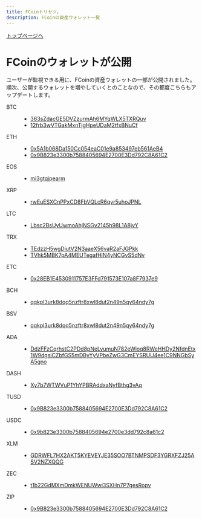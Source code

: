 ```yaml
---
title: FCoinトリセツ。
description: FCoinの資産ウォレット一覧
---
```


[トップページへ](./)

# FCoinのウォレットが公開

ユーザーが監視できる用に、FCoinの資産ウォレットの一部が公開されました。  
順次、公開するウォレットを増やしていくとのことなので、その都度こちらもアップデートします。

<dl>
    <dt>
        BTC
    </dt>
    <dd>
        <ul>
            <li>
                <a href="https://www.blockchain.com/btc/address/363sZdacGE5DVZzurmAh6MYqWLX5TXRQuv" target="_brank">
                    363sZdacGE5DVZzurmAh6MYqWLX5TXRQuv
                </a>
            </li>
            <li>
                <a href="https://www.blockchain.com/btc/address/12frb3wVTGakMxnTjgHpeUDaM2tfxBNuCf" target="_brank">
                    12frb3wVTGakMxnTjgHpeUDaM2tfxBNuCf
                </a>
            </li>
        </ul>
    </dd>
</dl>

<dl>
    <dt>
        ETH
    </dt>
    <dd>
        <ul>
            <li>
                <a href="https://etherscan.io/address/0x5A1b068Da150Cc054eaC01e9a853497eb561AeB4" target="_brank">
                    0x5A1b068Da150Cc054eaC01e9a853497eb561AeB4
                </a>
            </li>
            <li>
                <a href="https://etherscan.io/address/0x9B823e3300b7588405694E2700E3Dd792C8A61C2" target="_brank">
                    0x9B823e3300b7588405694E2700E3Dd792C8A61C2
                </a>
            </li>
        </ul>
    </dd>
</dl>


<dl>
    <dt>
        EOS
    </dt>
    <dd>
        <ul>
            <li>
                <a href="https://bloks.io/account/mi3gtqjpearm" target="_brank">
                    mi3gtqjpearm
                </a>
            </li>
        </ul>
    </dd>
</dl>

 
<dl>
    <dt>
        XRP
    </dt>
    <dd>
        <ul>
            <li>
                <a href="https://bithomp.com/explorer/rwEuESXCnPPxCD8FbVQLcR6qyr5uhoJPNL" target="_brank">
                    rwEuESXCnPPxCD8FbVQLcR6qyr5uhoJPNL
                </a>
            </li>
        </ul>
    </dd>
</dl>


<dl>
    <dt>
        LTC
    </dt>
    <dd>
        <ul>
            <li>
                <a href="https://blockchair.com/litecoin/address/Lbsc2BsUyUwmoAhjNSGv2145h98L1A8jvY" target="_brank">
                    Lbsc2BsUyUwmoAhjNSGv2145h98L1A8jvY
                </a>
            </li>
        </ul>
    </dd>
</dl>

 
<dl>
    <dt>
        TRX
    </dt>
    <dd>
        <ul>
            <li>
                <a href="https://www.trxplorer.io/address/TEdzzH5wgDiutV2N3aaeX56vaR2aFJGPkk" target="_brank">
                    TEdzzH5wgDiutV2N3aaeX56vaR2aFJGPkk
                </a>
            </li>
            <li>
                <a href="https://www.trxplorer.io/address/TVhk5MBK7pA4MEUTegafHiN4yNCGvS5dNv" target="_brank">
                    TVhk5MBK7pA4MEUTegafHiN4yNCGvS5dNv
                </a>
            </li>
        </ul>
    </dd>
</dl>

<dl>
    <dt>
        ETC
    </dt>
    <dd>
        <ul>
            <li>
                <a href="https://etcblockexplorer.com/addr/0x28eb1e4530911757e3ffd791573e107a8f7937e9" target="_brank">
                    0x28EB1E4530911757E3FFd791573E107a8F7937e9
                </a>
            </li>
        </ul>
    </dd>
</dl>

<dl>
    <dt>
        BCH
    </dt>
    <dd>
        <ul>
            <li>
                <a href="https://explorer.bitcoin.com/bch/address/bitcoincash:qqkpl3urk8dqq5nzftr8xwl8dut2n49n5qy64ndy7g" target="_brank">
                    qqkpl3urk8dqq5nzftr8xwl8dut2n49n5qy64ndy7g
                </a>
            </li>
        </ul>
    </dd>
</dl>


<dl>
    <dt>
        BSV
    </dt>
    <dd>
        <ul>
            <li>
                <a href="https://blockchair.com/bitcoin-sv/address/qqkpl3urk8dqq5nzftr8xwl8dut2n49n5qy64ndy7g" target="_brank">
                    qqkpl3urk8dqq5nzftr8xwl8dut2n49n5qy64ndy7g
                </a>
            </li>
        </ul>
    </dd>
</dl>


<dl>
    <dt>
        ADA
    </dt>
    <dd>
        <ul>
            <li>
                <a href="https://cardanoexplorer.com/address/DdzFFzCqrhstC2PDd8pNeLvumuN782eWioq8RWeHHDy2NfdnEtx1W9dgsiCZbfGS5mDByYyVPbeZwG3CmEYSRUU4ee1C9NNGbSyA5gno" target="_brank">
                    DdzFFzCqrhstC2PDd8pNeLvumuN782eWioq8RWeHHDy2NfdnEtx1W9dgsiCZbfGS5mDByYyVPbeZwG3CmEYSRUU4ee1C9NNGbSyA5gno
                </a>
            </li>
        </ul>
    </dd>
</dl>

<dl>
    <dt>
        DASH
    </dt>
    <dd>
        <ul>
            <li>
                <a href="https://chainz.cryptoid.info/dash/address.dws?Xy7b7WTWVuP1YhYPBRAddxaNyfBthg3vAq.htm" target="_brank">
                    Xy7b7WTWVuP1YhYPBRAddxaNyfBthg3vAq
                </a>
            </li>
        </ul>
    </dd>
</dl>
 
<dl>
    <dt>
        TUSD
    </dt>
    <dd>
        <ul>
            <li>
                <a href="https://etherscan.io/address/0x9b823e3300b7588405694e2700e3dd792c8a61c2" target="_brank">
                    0x9B823e3300b7588405694E2700E3Dd792C8A61C2
                </a>
            </li>
        </ul>
    </dd>
</dl>
 

<dl>
    <dt>
        USDC
    </dt>
    <dd>
        <ul>
            <li>
                <a href="https://etherscan.io/address/0x9b823e3300b7588405694e2700e3dd792c8a61c2" target="_brank">
                    0x9b823e3300b7588405694e2700e3dd792c8a61c2
                </a>
            </li>
        </ul>
    </dd>
</dl>
 
<dl>
    <dt>
        XLM
    </dt>
    <dd>
        <ul>
            <li>
                <a href="https://stellarchain.io/address/GDRWFL7HX2AKT5KYEVEYJE35SOO7BTNMPSDF3YGRXFZJ25ASV2NZXQQG" target="_brank">
                    GDRWFL7HX2AKT5KYEVEYJE35SOO7BTNMPSDF3YGRXFZJ25ASV2NZXQQG
                </a>
            </li>
        </ul>
    </dd>
</dl>

 
<dl>
    <dt>
        ZEC
    </dt>
    <dd>
        <ul>
            <li>
                <a href="https://explorer.zcha.in/accounts/t1b22GdMXmDmkWENUWwi3SXHn7P7gesRopv" target="_brank">
                    t1b22GdMXmDmkWENUWwi3SXHn7P7gesRopv
                </a>
            </li>
        </ul>
    </dd>
</dl>

<dl>
    <dt>
        ZIP
    </dt>
    <dd>
        <ul>
            <li>
                <a href="https://etherscan.io/address/0x9B823e3300b7588405694E2700E3Dd792C8A61C2" target="_brank">
                    0x9B823e3300b7588405694E2700E3Dd792C8A61C2
                </a>
            </li>
        </ul>
    </dd>
</dl>
